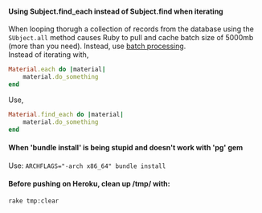 #### Using Subject.find_each instead of Subject.find when iterating
When looping thorugh a collection of records from the database using the `SUbject.all` method causes Ruby to pull and cache batch size of 5000mb (more than you need). Instead, use [batch processing](http://api.rubyonrails.org/classes/ActiveRecord/Batches.html).<br>
Instead of iterating with, <br>
```ruby
Material.each do |material|
    material.do_something
end
```
Use,
```ruby
Material.find_each do |material|
    material.do_something
end
```

#### When 'bundle install' is being stupid and doesn't work with 'pg' gem
Use:
`ARCHFLAGS="-arch x86_64" bundle install`

#### Before pushing on Heroku, clean up /tmp/ with:
`rake tmp:clear`
